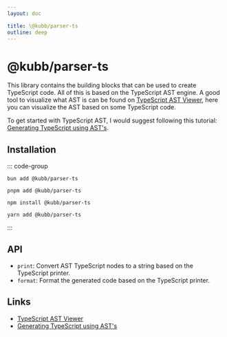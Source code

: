 ```yaml
---
layout: doc

title: \@kubb/parser-ts
outline: deep
---
```


# @kubb/parser-ts

This library contains the building blocks that can be used to create TypeScript code. All of this is based on the TypeScript AST engine.
A good tool to visualize what AST is can be found on [TypeScript AST Viewer](https://ts-ast-viewer.com), here you can visualize the AST based on some TypeScript code.

To get started with TypeScript AST, I would suggest following this tutorial: [Generating TypeScript using AST's](https://nabeelvalley.co.za/docs/javascript/typescript-ast/).

## Installation

::: code-group
```shell [bun]
bun add @kubb/parser-ts
```

```shell [pnpm]
pnpm add @kubb/parser-ts
```

```shell [npm]
npm install @kubb/parser-ts
```

```shell [yarn]
yarn add @kubb/parser-ts
```
:::

## API
- `print`: Convert AST TypeScript nodes to a string based on the TypeScript printer.
- `format`: Format the generated code based on the TypeScript printer.

## Links

- [TypeScript AST Viewer](https://ts-ast-viewer.com)
- [Generating TypeScript using AST's](https://nabeelvalley.co.za/docs/javascript/typescript-ast/)
